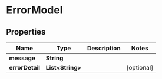 
# ErrorModel

## Properties
Name | Type | Description | Notes
------------ | ------------- | ------------- | -------------
**message** | **String** |  | 
**errorDetail** | **List&lt;String&gt;** |  |  [optional]



